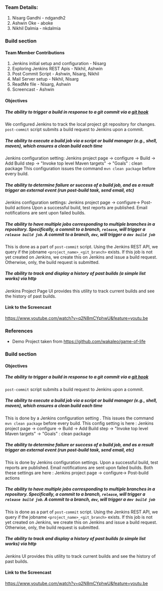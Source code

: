 ### Team Details:
1. Nisarg Gandhi - ndgandh2
2. Ashwin Oke - aboke
3. Nikhil Dalmia - nkdalmia

### Build section

#### Team Member Contributions
1. Jenkins initial setup and configuration - Nisarg
2. Exploring Jenkins REST Apis - Nikhil, Ashwin
3. Post Commit Script - Ashwin, Nisarg, Nikhil
4. Mail Server setup - Nikhil, Nisarg
5. ReadMe file - Nisarg, Ashwin
6. Screencast - Ashwin

#### Objectives
##### The ability to trigger a build in response to a git commit via a [git hook](http://git-scm.com/book/en/v2/Customizing-Git-Git-Hooks)
We configured Jenkins to track the local project git repository for changes. `post-commit` script submits a build request to Jenkins upon a commit. 
##### The ability to execute a build job via a script or build manager (e.g., shell, maven), which ensures a clean build each time
Jenkins configuration setting: Jenkins project page -> configure -> Build -> Add Build step -> "Invoke top level Maven targets" -> "Goals" : clean package
This configuration issues the command `mvn clean package` before every build. 

##### The ability to determine failure or success of a build job, and as a result trigger an external event (run post-build task, send email, etc)
Jenkins configuration settings: Jenkins project page -> configure-> Post-build actions
Upon a successful build, test reports are published. Email notifications are sent upon failed builds.

##### The ability to have multiple jobs corresponding to multiple branches in a repository. Specifically, a commit to a branch, `release`, will trigger a `release build job`. A commit to a branch, `dev`, will trigger a `dev build job`
This is done as a part of `post-commit` script. Using the Jenkins REST API, we query if the jobname `<project_name>_<git_branch>` exists. If this job is not yet created on Jenkins, we create this on Jenkins and issue a build request. Otherwise, only, the build request is submitted.

##### The ability to track and display a history of past builds (a simple list works) via http
Jenkins Project Page UI provides this utility to track current builds and see the history of past builds.

#### Link to the Screencast
https://www.youtube.com/watch?v=q2N8mCYphwU&feature=youtu.be

### References
- Demo Project taken from https://github.com/wakaleo/game-of-life
### Build section

#### Objectives
##### The ability to trigger a build in response to a git commit via a [git hook](http://git-scm.com/book/en/v2/Customizing-Git-Git-Hooks)
`post-commit` script submits a build request to Jenkins upon a commit. 
##### The ability to execute a build job via a script or build manager (e.g., shell, maven), which ensures a clean build each time
This is done by a Jenkins configuration setting . This issues the command `mvn clean package` before every build. This config setting is here : Jenkins project page -> configure -> Build -> Add Build step -> "Invoke top level Maven targets" -> "Goals" : clean package
##### The ability to determine failure or success of a build job, and as a result trigger an external event (run post-build task, send email, etc)
This is done by Jenkins configuration settings. Upon a successful build, test reports are published. Email notifications are sent upon failed builds. Both these settings are here : Jenkins project page -> configure-> Post-build actions
##### The ability to have multiple jobs corresponding to multiple branches in a repository. Specifically, a commit to a branch, `release`, will trigger a `release build job`. A commit to a branch, `dev`, will trigger a `dev build job`
This is done as a part of `post-commit` script. Using the Jenkins REST API, we query if the jobname `<project_name>_<git_branch>` exists. If this job is not yet created on Jenkins, we create this on Jenkins and issue a build request. Otherwise, only, the build request is submitted.
##### The ability to track and display a history of past builds (a simple list works) via http
Jenkins UI provides this utility to track current builds and see the history of past builds.

#### Link to the Screencast
https://www.youtube.com/watch?v=q2N8mCYphwU&feature=youtu.be
